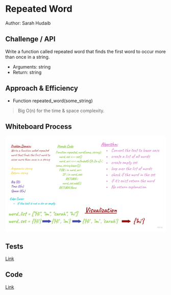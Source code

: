 # Repeated Word
Author: Sarah Hudaib

## Challenge / API
Write a function called repeated word that finds the first word to occur more than once in a string.

- Arguments: string
- Return: string


## Approach & Efficiency
-	Function repeated_word(some_string)

> Big O(n) for the time & space complexity.

## Whiteboard Process
![alt text](./repeated_word.jpg "repeated_word")

## Tests
[Link](./test_repeated_word.py) 

## Code
[Link](./repeated_word.py) 